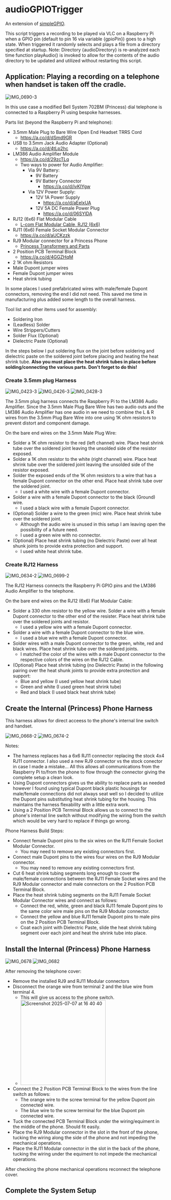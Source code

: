 # audioGPIOTrigger

An extension of [simpleGPIO](https://github.com/tdelora/simpleGPIO/).

This script triggers a recording to be played via VLC on a Raspberry Pi
when a GPIO pin (default to pin 16 via variable {gpioPin}) goes to a high state.
When triggered it randomly selects and plays a file from a directory specified at startup.
Note: Directory {audioDirectory} is re-analyzed each time function playAudio() is invoked
to allow for the contents of the audio directory to be updated and utilized without
restarting this script.

## Application: Playing a recording on a telephone when handset is taken off the cradle.

![IMG_0690-3](https://github.com/user-attachments/assets/3579e806-ddcf-4b97-9c77-d0c4b0fc9580)

In this use case a modified Bell System 702BM (Princess) dial telephone is connected to a Raspberry Pi using bespoke harnesses.

Parts list (beyond the Raspberry Pi and telephone):
- 3.5mm Male Plug to Bare Wire Open End Headset TRRS Cord
  - https://a.co/d/dSmd9GR
- USB to 3.5mm Jack Audio Adapter (Optional)
  - https://a.co/d/4tLp2hc
- LM386 Audio Amplifier Module
  - https://a.co/d/29zcTLq
  - Two ways to power for Audio Amplifier:
    - Via 9V Battery:
      - 9V Battery
      - 9V Battery Connector
        - https://a.co/d/ivKIYgw
    - Via 12V Power Supply:
      - 12V 1A Power Supply
        - https://a.co/d/aEelxUA
      - 12V 5A DC Female Power Plug
        - https://a.co/d/06SYlDA
- RJ12 (6x6) Flat Modular Cable
  - [L-com Flat Modular Cable, RJ12 (6x6)](https://www.l-com.com/ethernet-flat-modular-cable-rj12-6x6-tinned-end-10-ft)
- RJ11 (6x6) Female Socket Modular Connector
  - https://a.co/d/aUCKzzk
- RJ9 Modular connector for a Princess Phone
    - [Princess Transformers and Parts](https://www.ericofon.com/catalog/parts/princess.htm)
- 2 Position PCB Terminal Block
  - https://a.co/d/4GGZHqM
- 2 1K ohm Resistors
- Male Dupont jumper wires
- Female Dupont jumper wires
- Heat shrink tubing

In some places I used prefabricated wires with male/female Dupont connectors, removing the end I did not need.
This saved me time in manufacturing plus added some length to the overall harness.

Tool list and other items used for assembly: 
- Soldering Iron
- (Leadless) Solder
- Wire Strippers/Cutters
- Solder Flux (Optional)
- Dielectric Paste (Optional)

In the steps below I put soldering flux on the joint before soldering and dielectric paste on the soldered joint before placing and heating the heat shrink tube. **Also you must place the heat shrink tubes in place before solding/connecting the various parts. Don't forget to do this!**

### Create 3.5mm plug Harness
![IMG_0423-3](https://github.com/user-attachments/assets/0611009d-8a9c-4c00-bcd3-f0ae9c2dc2b1)
![IMG_0426-3](https://github.com/user-attachments/assets/a17087b3-2e9e-499e-bc99-9120f189950e)
![IMG_0428-3](https://github.com/user-attachments/assets/50940c1f-5602-45a6-837e-eed4be2f923f)

The 3.5mm plug harness connects the Raspberry Pi to the LM386 Audio Amplifier. Since the 3.5mm Male Plug Bare Wire has two audio outs
and the LM386 Audio Amplifier has one audio in we need to combine the L & R wires from the 3.5mm Plug Bare Wire into one using 1K ohm
resistors to prevent distort and component damage.

On the bare end wires on the 3.5mm Male Plug Wire:
- Solder a 1K ohm resistor to the red (left channel) wire. Place heat shrink tube over the soldered joint leaving the unsolded side of the resistor exposed.
- Solder a 1K ohm resistor to the white (right channel) wire. Place heat shrink tube over the soldered joint leaving the unsolded side of the resistor exposed.
- Solder the exposed ends of the 1K ohm resistors to a wire that has a female Dupont connector on the other end. Place heat shrink tube over the soldered joint.
  - I used a white wire with a female Dupont connector.
- Solder a wire with a female Dupont connector to the black (Ground) wire.
  - I used a black wire with a female Dupont connector.
- (Optional) Solder a wire to the green (mic) wire. Place heat shrink tube over the soldered joint.
  - Although the audio wire is unused in this setup I am leaving open the possibility of a future need.
  - I used a green wire with no connector.
- (Optional) Place heat shrink tubing (no Dielectric Paste) over all heat shunk joints to provide extra protection and support.
  - I used white heat shrink tube.

### Create RJ12 Harness

![IMG_0634-2](https://github.com/user-attachments/assets/0099908f-1cf7-45db-815b-7caec83f8438)
![IMG_0699-2](https://github.com/user-attachments/assets/993f4532-e9e5-4fd3-bfef-e6697a69d0b3)

The RJ12 Harness connects the Raspberry Pi GPIO pins and the LM386 Audio Amplifier to the telephone.

On the bare end wires on the RJ12 (6x6) Flat Modular Cable:
- Solder a 330 ohm resistor to the yellow wire. Solder a wire with a female Dupont connector to the other end of the resister. Place heat shrink tube over the soldered joints and resistor.
  - I used a yellow wire with a female Dupont connector.
- Solder a wire with a female Dupont connector to the blue wire.
  - I used a blue wire with a female Dupont connector.
- Solder wires with a male Dupont connector to the green, white, red and black wires. Place heat shrink tube over the soldered joints.
  - I matched the color of the wires with a male Dupont connector to the respective colors of the wires on the RJ12 Cable.
- (Optional) Place heat shrink tubing (no Dielectric Paste) in the following pairing over the heat shunk joints to provide extra protection and support:
  - Blue and yellow (I used yellow heat shrink tube)
  - Green and white (I used green heat shrink tube)
  - Red and black (I used black heat shrink tube)

## Create the Internal (Princess) Phone Harness

This harness allows for direct acceess to the phone's internal line switch and handset.

![IMG_0668-2](https://github.com/user-attachments/assets/96162309-73bc-468e-9d9d-08f51c460b37)
![IMG_0674-2](https://github.com/user-attachments/assets/ff077a49-5119-43a0-a0d6-9a9be01b01fc)

Notes:
- The harness replaces has a 6x6 RJ11 connector replacing the stock 4x4 RJ11 connector. I also used a new RJ9 connector vs the stock conector in case I made a mistake...  All this allows all communications from the Raspberry Pi to/from the phone to flow through the connector giving the complete setup a clean look.
- Using Dupont connectors gives us the ability to replace parts as needed however I found using typical Dupont black plastic housings for male/female connections did not always seat well so I decided to utilize the Dupont pins substituting heat shrink tubing for the housing. This maintains the harness flexability with a little extra work.
- Using a 2 Position PCB Terminal Block allows us to connect to the phone's internal line switch without modifying the wiring from the switch which would be very hard to replace if things go wrong.

Phone Harness Build Steps:
- Connect female Dupont pins to the six wires on the RJ11 Female Socket Modular Connector.
  - You may need to remove any existing connectors first.
- Connect male Dupont pins to the wires four wires on the RJ9 Modular connector.
  - You may need to remove any existing connectors first.
- Cut 6 heat shrink tubing segments long enough to cover the male/female connections between the RJ11 Female Socket wires and the RJ9 Modular connector and male connectors on the 2 Position PCB Terminal Block. 
- Place the heat shrink tubing segments on the RJ11 Female Socket Modular Connector wires and connect as follows:
  - Connect the red, white, green and black RJ11 female Dupont pins to the same color wire male pins on the RJ9 Modular connector.
  - Connect the yellow and blue RJ11 female Dupont pins to male pins on the 2 Position PCB Terminal Block.
  - Coat each joint with Dielectric Paste, slide the heat shrink tubing segment over each joint and heat the shrink tube into place.

## Install the Internal (Princess) Phone Harness

![IMG_0678](https://github.com/user-attachments/assets/e66cf783-3fc0-4ae4-9831-b9c7820d5568)
![IMG_0682](https://github.com/user-attachments/assets/61ca4a2f-1376-4bc6-8386-99e39733ed43)

After removing the telephone cover:
- Remove the installed RJ9 and RJ11 Modular connectors
- Disconnect the orange wire from terminal 2 and the blue wire from terminal 4.
  - This will give us access to the phone switch.
  - <img width="266" alt="Screenshot 2025-07-07 at 16 40 40" src="https://github.com/user-attachments/assets/0b23ea7a-bc5f-4ca7-9dd5-206a7656238c" />
- Connect the 2 Position PCB Terminal Block to the wires from the line switch as follows:
  - The orange wire to the screw terminal for the yellow Dupont pin connected wire.
  - The blue wire to the screw terminal for the blue Dupont pin connected wire.
- Tuck the connected PCB Terminal Block under the wiring/equiment in the middle of the phone. Should fit easily.
- Place the RJ9 Modular connector in the slot in the front of the phone, tucking the wiring along the side of the phone and not impeding the mechanical operations.
- Place the RJ11 Modular connector in the slot in the back of the phone, tucking the wiring under the equiment to not impede the mechanical operations.

After checking the phone mechanical operations reconnect the telephone cover.

## Complete the System Setup
